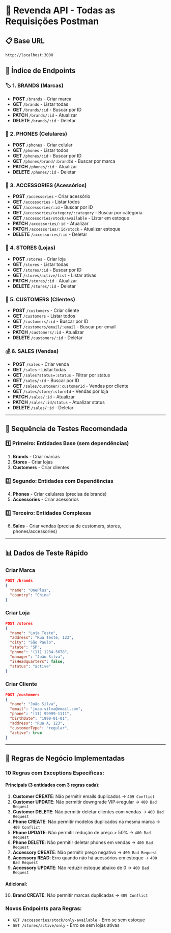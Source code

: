 # 🚀 Revenda API - Todas as Requisições Postman

## 📋 Base URL
```
http://localhost:3000
```

## 🎯 Índice de Endpoints

### 🏷️ 1. BRANDS (Marcas)
- **POST** `/brands` - Criar marca
- **GET** `/brands` - Listar todas
- **GET** `/brands/:id` - Buscar por ID
- **PATCH** `/brands/:id` - Atualizar
- **DELETE** `/brands/:id` - Deletar

### 📱 2. PHONES (Celulares)
- **POST** `/phones` - Criar celular
- **GET** `/phones` - Listar todos
- **GET** `/phones/:id` - Buscar por ID
- **GET** `/phones/brand/:brandId` - Buscar por marca
- **PATCH** `/phones/:id` - Atualizar
- **DELETE** `/phones/:id` - Deletar

### 🔌 3. ACCESSORIES (Acessórios)
- **POST** `/accessories` - Criar acessório
- **GET** `/accessories` - Listar todos
- **GET** `/accessories/:id` - Buscar por ID
- **GET** `/accessories/category/:category` - Buscar por categoria
- **GET** `/accessories/stock/available` - Listar em estoque
- **PATCH** `/accessories/:id` - Atualizar
- **PATCH** `/accessories/:id/stock` - Atualizar estoque
- **DELETE** `/accessories/:id` - Deletar

### 🏪 4. STORES (Lojas)
- **POST** `/stores` - Criar loja
- **GET** `/stores` - Listar todas
- **GET** `/stores/:id` - Buscar por ID
- **GET** `/stores/active/list` - Listar ativas
- **PATCH** `/stores/:id` - Atualizar
- **DELETE** `/stores/:id` - Deletar

### 👥 5. CUSTOMERS (Clientes)
- **POST** `/customers` - Criar cliente
- **GET** `/customers` - Listar todos
- **GET** `/customers/:id` - Buscar por ID
- **GET** `/customers/email/:email` - Buscar por email
- **PATCH** `/customers/:id` - Atualizar
- **DELETE** `/customers/:id` - Deletar

### 💰 6. SALES (Vendas)
- **POST** `/sales` - Criar venda
- **GET** `/sales` - Listar todas
- **GET** `/sales?status=:status` - Filtrar por status
- **GET** `/sales/:id` - Buscar por ID
- **GET** `/sales/customer/:customerId` - Vendas por cliente
- **GET** `/sales/store/:storeId` - Vendas por loja
- **PATCH** `/sales/:id` - Atualizar
- **PATCH** `/sales/:id/status` - Atualizar status
- **DELETE** `/sales/:id` - Deletar

---

## 🧪 Sequência de Testes Recomendada

### 1️⃣ Primeiro: Entidades Base (sem dependências)
1. **Brands** - Criar marcas
2. **Stores** - Criar lojas  
3. **Customers** - Criar clientes

### 2️⃣ Segundo: Entidades com Dependências
4. **Phones** - Criar celulares (precisa de brands)
5. **Accessories** - Criar acessórios

### 3️⃣ Terceiro: Entidades Complexas
6. **Sales** - Criar vendas (precisa de customers, stores, phones/accessories)

---

## 📊 Dados de Teste Rápido

### Criar Marca
```json
POST /brands
{
  "name": "OnePlus",
  "country": "China"
}
```

### Criar Loja
```json
POST /stores
{
  "name": "Loja Teste",
  "address": "Rua Teste, 123",
  "city": "São Paulo",
  "state": "SP",
  "phone": "(11) 1234-5678",
  "manager": "João Silva",
  "isHeadquarters": false,
  "status": "active"
}
```

### Criar Cliente
```json
POST /customers
{
  "name": "João Silva",
  "email": "joao.silva@email.com",
  "phone": "(11) 99999-1111",
  "birthDate": "1990-01-01",
  "address": "Rua A, 123",
  "customerType": "regular",
  "active": true
}
```

---

## 🚨 **Regras de Negócio Implementadas**

### **10 Regras com Exceptions Específicas:**

#### **Principais (3 entidades com 3 regras cada):**
1. **Customer CREATE**: Não permitir emails duplicados → `409 Conflict`
2. **Customer UPDATE**: Não permitir downgrade VIP→regular → `400 Bad Request`
3. **Customer DELETE**: Não permitir deletar clientes com vendas → `400 Bad Request`
4. **Phone CREATE**: Não permitir modelos duplicados na mesma marca → `409 Conflict`
5. **Phone UPDATE**: Não permitir redução de preço > 50% → `400 Bad Request`
6. **Phone DELETE**: Não permitir deletar phones em vendas → `400 Bad Request`
7. **Accessory CREATE**: Não permitir preço negativo → `400 Bad Request`
8. **Accessory READ**: Erro quando não há acessórios em estoque → `400 Bad Request`
9. **Accessory UPDATE**: Não reduzir estoque abaixo de 0 → `400 Bad Request`

#### **Adicional:**
10. **Brand CREATE**: Não permitir marcas duplicadas → `409 Conflict`

### **Novos Endpoints para Regras:**
- `GET /accessories/stock/only-available` - Erro se sem estoque
- `GET /stores/active/only` - Erro se sem lojas ativas


